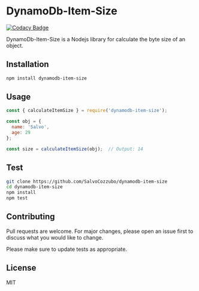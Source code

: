 # DynamoDb-Item-Size

[![Codacy Badge](https://api.codacy.com/project/badge/Grade/2e94e45be670413e905755d8d30b8eb0)](https://www.codacy.com/app/salvatore.cozzubo/dynamodb-item-size?utm_source=github.com&amp;utm_medium=referral&amp;utm_content=SalvoCozzubo/dynamodb-item-size&amp;utm_campaign=Badge_Grade)

DynamoDb-Item-Size is a Nodejs library for calculate the byte size of an object.

## Installation

```bash
npm install dynamodb-item-size
```

## Usage

```javascript
const { calculateItemSize } = require('dynamodb-item-size');

const obj = {
  name: 'Salvo',
  age: 29
};

const size = calculateItemSize(obj);  // Output: 14
```

## Test

```bash
git clone https://github.com/SalvoCozzubo/dynamodb-item-size
cd dynamodb-item-size
npm install
npm test
```

## Contributing
Pull requests are welcome. For major changes, please open an issue first to discuss what you would like to change.

Please make sure to update tests as appropriate.

## License
MIT